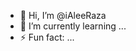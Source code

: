 - 👋 Hi, I’m @iAleeRaza
- 🌱 I’m currently learning ...
- ⚡ Fun fact: ...

<!---
iAleeRaza/iAleeRaza is a ✨ special ✨ repository because its `README.md` (this file) appears on your GitHub profile.
You can click the Preview link to take a look at your changes.
--->
